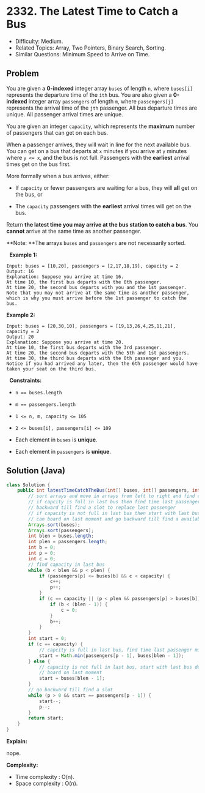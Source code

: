 # 2332. The Latest Time to Catch a Bus

- Difficulty: Medium.
- Related Topics: Array, Two Pointers, Binary Search, Sorting.
- Similar Questions: Minimum Speed to Arrive on Time.

## Problem

You are given a **0-indexed** integer array ```buses``` of length ```n```, where ```buses[i]``` represents the departure time of the ```ith``` bus. You are also given a **0-indexed** integer array ```passengers``` of length ```m```, where ```passengers[j]``` represents the arrival time of the ```jth``` passenger. All bus departure times are unique. All passenger arrival times are unique.

You are given an integer ```capacity```, which represents the **maximum** number of passengers that can get on each bus.

When a passenger arrives, they will wait in line for the next available bus. You can get on a bus that departs at ```x``` minutes if you arrive at ```y``` minutes where ```y <= x```, and the bus is not full. Passengers with the **earliest** arrival times get on the bus first.

More formally when a bus arrives, either:


	
- If ```capacity``` or fewer passengers are waiting for a bus, they will **all** get on the bus, or
	
- The ```capacity``` passengers with the **earliest** arrival times will get on the bus.


Return **the latest time you may arrive at the bus station to catch a bus**. You **cannot** arrive at the same time as another passenger.

**Note: **The arrays ```buses``` and ```passengers``` are not necessarily sorted.

 
**Example 1:**

```
Input: buses = [10,20], passengers = [2,17,18,19], capacity = 2
Output: 16
Explanation: Suppose you arrive at time 16.
At time 10, the first bus departs with the 0th passenger. 
At time 20, the second bus departs with you and the 1st passenger.
Note that you may not arrive at the same time as another passenger, which is why you must arrive before the 1st passenger to catch the bus.
```

**Example 2:**

```
Input: buses = [20,30,10], passengers = [19,13,26,4,25,11,21], capacity = 2
Output: 20
Explanation: Suppose you arrive at time 20.
At time 10, the first bus departs with the 3rd passenger. 
At time 20, the second bus departs with the 5th and 1st passengers.
At time 30, the third bus departs with the 0th passenger and you.
Notice if you had arrived any later, then the 6th passenger would have taken your seat on the third bus.
```

 
**Constraints:**


	
- ```n == buses.length```
	
- ```m == passengers.length```
	
- ```1 <= n, m, capacity <= 105```
	
- ```2 <= buses[i], passengers[i] <= 109```
	
- Each element in ```buses``` is **unique**.
	
- Each element in ```passengers``` is **unique**.



## Solution (Java)

```java
class Solution {
    public int latestTimeCatchTheBus(int[] buses, int[] passengers, int capacity) {
        // sort arrays and move in arrays from left to right and find capacity in last bus
        // if capcity is full in last bus then find time last passenger might have boarded then go
        // backward till find a slot to replace last passenger
        // if capacity is not full in last bus then start with last bus departure time and check if
        // can board on last moment and go backward till find a available time slot
        Arrays.sort(buses);
        Arrays.sort(passengers);
        int blen = buses.length;
        int plen = passengers.length;
        int b = 0;
        int p = 0;
        int c = 0;
        // find capacity in last bus
        while (b < blen && p < plen) {
            if (passengers[p] <= buses[b] && c < capacity) {
                c++;
                p++;
            }
            if (c == capacity || (p < plen && passengers[p] > buses[b])) {
                if (b < (blen - 1)) {
                    c = 0;
                }
                b++;
            }
        }
        int start = 0;
        if (c == capacity) {
            // capcity is full in last bus, find time last passenger might have boarded
            start = Math.min(passengers[p - 1], buses[blen - 1]);
        } else {
            // capacity is not full in last bus, start with last bus departure time and check if can
            // board on last moment
            start = buses[blen - 1];
        }
        // go backward till find a slot
        while (p > 0 && start == passengers[p - 1]) {
            start--;
            p--;
        }
        return start;
    }
}
```

**Explain:**

nope.

**Complexity:**

* Time complexity : O(n).
* Space complexity : O(n).

